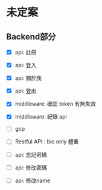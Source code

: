 # 未定案

## Backend部分

-[x]  api: 註冊

-[x]  api: 登入

-[x]  api: 關於我

-[x]  api: 登出

-[x]  middleware: 確認 token 有無失效

-[x]  middleware: 紀錄 api
 
-[ ]  gcp
 
-[ ]  Restful API : bio only 體重
 
-[ ]  api: 忘記密碼

-[ ]  api: 修改密碼

-[ ]  api: 修改name






